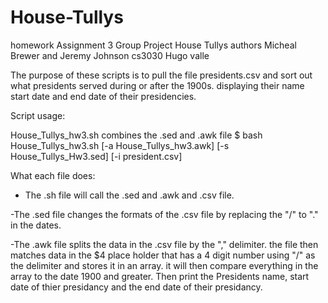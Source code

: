 # House-Tullys

 homework Assignment 3 Group Project House Tullys
 authors Micheal Brewer and Jeremy Johnson
 cs3030 Hugo valle

 The purpose of these scripts is to pull the file presidents.csv and sort out what presidents served during or after the 1900s. displaying their name start date and end date of their presidencies. 

 Script usage:

 House_Tullys_hw3.sh  combines the .sed and .awk file
 $ bash House_Tullys_hw3.sh [-a House_Tullys_hw3.awk]  [-s House_Tullys_Hw3.sed]  [-i president.csv]

What each file does:

- The .sh file will call the .sed and .awk and .csv file. 

 -The .sed file changes the formats of the .csv file by replacing the "/" to "." in the dates. 

 -The .awk file splits the data in the .csv file by the "," delimiter.
 the file then matches data in the $4 place holder that has a 4 digit number using "/" as the delimiter and stores it in an array.
 it will then compare everything in the array to the date 1900 and greater. Then print the Presidents name, start date of thier presidancy and the end date of their presidancy. 
